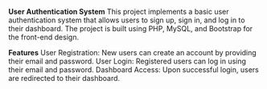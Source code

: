 **User Authentication System**
This project implements a basic user authentication system that allows users to sign up, sign in, and log in to their dashboard. The project is built using PHP, MySQL, and Bootstrap for the front-end design.

**Features**
User Registration: New users can create an account by providing their email and password.
User Login: Registered users can log in using their email and password.
Dashboard Access: Upon successful login, users are redirected to their dashboard.
